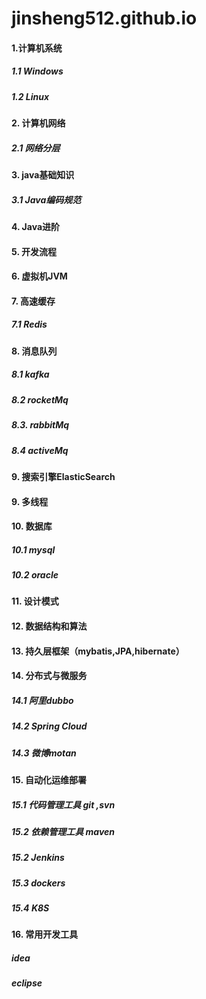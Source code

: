 # jinsheng512.github.io
#### 1.计算机系统

#####    1.1 Windows

#####    1.2 Linux

#### 2. 计算机网络

#####     2.1 网络分层

#### 3. java基础知识

#####     3.1 Java编码规范

#### 4. Java进阶

#### 5. 开发流程

#### 6. 虚拟机JVM

#### 7. 高速缓存

#####    7.1  Redis

#### 8. 消息队列

#####     8.1 kafka

#####     8.2 rocketMq

#####     8.3. rabbitMq

#####     8.4  activeMq

#### 9. 搜索引擎ElasticSearch

#### 9. 多线程

#### 10. 数据库

#####      10.1  mysql

#####      10.2  oracle

#### 11. 设计模式

#### 12. 数据结构和算法

#### 13. 持久层框架（mybatis,JPA,hibernate）

#### 14. 分布式与微服务

#####       14.1  阿里dubbo

#####       14.2  Spring Cloud

#####       14.3  微博motan

#### 15. 自动化运维部署

#####      15.1  代码管理工具 git ,svn

#####      15.2  依赖管理工具 maven

#####      15.2  Jenkins

#####      15.3  dockers

#####      15.4  K8S

#### 16. 常用开发工具

#####         idea

#####         eclipse

​      





#### 
